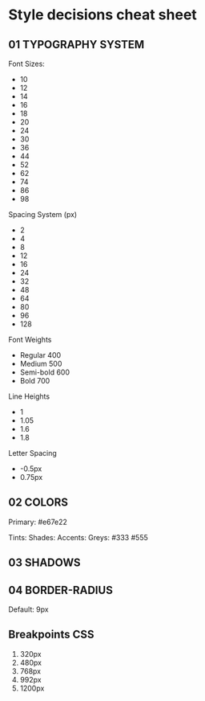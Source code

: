 # Style decisions cheat sheet

## 01 TYPOGRAPHY SYSTEM

Font Sizes:

- 10
- 12
- 14
- 16
- 18
- 20
- 24
- 30
- 36
- 44
- 52
- 62
- 74
- 86
- 98

Spacing System (px)

- 2
- 4
- 8
- 12
- 16
- 24
- 32
- 48
- 64
- 80
- 96
- 128

Font Weights

- Regular 400
- Medium 500
- Semi-bold 600
- Bold 700

Line Heights

- 1
- 1.05
- 1.6
- 1.8

Letter Spacing

- -0.5px
- 0.75px

## 02 COLORS

Primary: #e67e22

Tints:
Shades:
Accents:
Greys: #333 #555

## 03 SHADOWS

## 04 BORDER-RADIUS

Default: 9px

## Breakpoints CSS

1. 320px
2. 480px
3. 768px
4. 992px
5. 1200px
